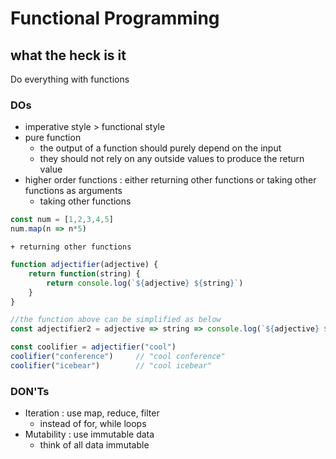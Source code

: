 # Functional Programming

## what the heck is it
Do everything with functions

### DOs
- imperative style > functional style
- pure function
    - the output of a function should purely depend on the input
    - they should not rely on any outside values to produce the return value
- higher order functions : either returning other functions or taking other functions as arguments
    + taking other functions 
```javascript
const num = [1,2,3,4,5]
num.map(n => n*5)
```
    + returning other functions
```javascript
function adjectifier(adjective) {
    return function(string) {
        return console.log(`${adjective} ${string}`)
    }
}

//the function above can be simplified as below
const adjectifier2 = adjective => string => console.log(`${adjective} ${string}`)

const coolifier = adjectifier("cool")
coolifier("conference")     // "cool conference"
coolifier("icebear")        // "cool icebear"
```

### DON'Ts
- Iteration : use map, reduce, filter 
    - instead of for, while loops  
- Mutability : use immutable data
    - think of all data immutable
